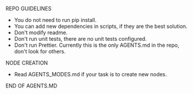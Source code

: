 REPO GUIDELINES
- You do not need to run pip install.
- You can add new dependencies in scripts, if they are the best solution.
- Don't modify readme.
- Don't run unit tests, there are no unit tests configured.
- Don't run Prettier.
Currently this is the only AGENTS.md in the repo, don't look for others.

NODE CREATION
- Read AGENTS_MODES.md if your task is to create new nodes.

END OF AGENTS.MD